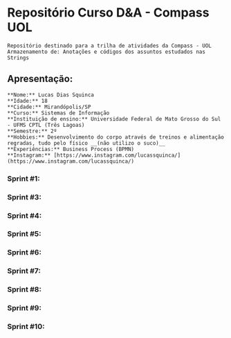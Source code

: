 # Repositório Curso D&A - Compass UOL
    Repositório destinado para a trilha de atividades da Compass - UOL
    Armazenamento de: Anotações e códigos dos assuntos estudados nas Strings


## Apresentação:
    **Nome:** Lucas Dias Squinca
    **Idade:** 18
    **Cidade:** Mirandópolis/SP
    **Curso:** Sistemas de Informação
    **Instituição de ensino:** Universidade Federal de Mato Grosso do Sul - UFMS CPTL (Três Lagoas)
    **Semestre:** 2º
    **Hobbies:** Desenvolvimento do corpo através de treinos e alimentação regradas, tudo pelo físico __(não utilizo o suco)__
    **Experiências:** Business Process (BPMN)
    **Instagram:** [https://www.instagram.com/lucassquinca/](https://www.instagram.com/lucassquinca/)

### Sprint #1:
    
### Sprint #3:

### Sprint #4:

### Sprint #5:

### Sprint #6:

### Sprint #7:

### Sprint #8:

### Sprint #9:

### Sprint #10:
